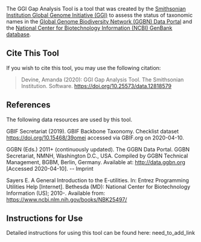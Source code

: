 The GGI Gap Analysis Tool is a tool that was created by the [Smithsonian Institution Global Genome Initiative (GGI)](https://naturalhistory.si.edu/research/global-genome-initiative) to assess the status of taxonomic names in the [Global Genome Biodiversity Network (GGBN) Data Portal](http://data.ggbn.org/ggbn_portal/) and the [National Center for Biotechnology Information (NCBI) GenBank database](https://www.ncbi.nlm.nih.gov/genbank/).

## Cite This Tool

If you wish to cite this tool, you may use the following citation:

> Devine, Amanda (2020): GGI Gap Analysis Tool. The Smithsonian Institution. Software. https://doi.org/10.25573/data.12818579

## References

The following data resources are used by this tool.

GBIF Secretariat (2019). GBIF Backbone Taxonomy. Checklist dataset https://doi.org/10.15468/39omei accessed via GBIF.org on 2020-04-10.

GGBN (Eds.) 2011+ (continuously updated). The GGBN Data Portal. GGBN Secretariat, NMNH, Washington D.C., USA. Compiled by GGBN Technical Management, BGBM, Berlin, Germany. Available at: http://data.ggbn.org [Accessed 2020-04-10]. -- Imprint

Sayers E. A General Introduction to the E-utilities. In: Entrez Programming Utilities Help [Internet]. Bethesda (MD): National Center for Biotechnology Information (US); 2010-. Available from: https://www.ncbi.nlm.nih.gov/books/NBK25497/

## Instructions for Use

Detailed instructions for using this tool can be found here: need_to_add_link